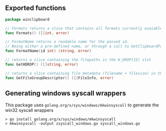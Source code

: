 ## Exported functions

```go
package winclipboard

// Formats returns a slice that contains all formats currently avaiable in the clipboard
func Formats() ([]int, error)

// FormatName returns a readable name for the passed id.
// Being either a pre-defined name, or through a call to GetClipboardFormatNameW)
func FormatName(id int) (string, error)

// returns a slice containing the filepaths in the H_DROP(15) slot
func GetHDROP() ([]string, error)

// returns a slice containing file metadata (filename + filesize) in the FileGroupDescriptorW slot
func GetFileGroupDescriptor() ([]FileInfo, error)
```

## Generating windows syscall wrappers 

This package uses `golang.org/x/sys/windows/mkwinsyscall` to generate the win32 syscall wrappers

```
> go install golang.org/x/sys/windows/mkwinsyscall
> mkwinsyscall -output zsyscall_windows.go syscall_windows.go
```
